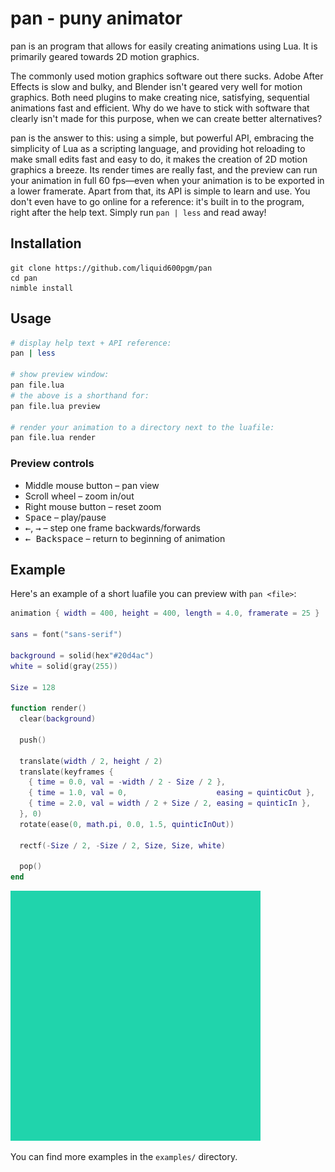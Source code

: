 # pan - puny animator

pan is an program that allows for easily creating animations using Lua.
It is primarily geared towards 2D motion graphics.

The commonly used motion graphics software out there sucks. Adobe After Effects
is slow and bulky, and Blender isn't geared very well for motion graphics. Both
need plugins to make creating nice, satisfying, sequential animations fast and
efficient. Why do we have to stick with software that clearly isn't made for
this purpose, when we can create better alternatives?

pan is the answer to this: using a simple, but powerful API, embracing the
simplicity of Lua as a scripting language, and providing hot reloading to make
small edits fast and easy to do, it makes the creation of 2D motion graphics a
breeze. Its render times are really fast, and the preview can run your animation
in full 60 fps—even when your animation is to be exported in a lower framerate.
Apart from that, its API is simple to learn and use. You don't even have to go
online for a reference: it's built in to the program, right after the help text.
Simply run `pan | less` and read away!

## Installation

```
git clone https://github.com/liquid600pgm/pan
cd pan
nimble install
```

## Usage

```bash
# display help text + API reference:
pan | less

# show preview window:
pan file.lua
# the above is a shorthand for:
pan file.lua preview

# render your animation to a directory next to the luafile:
pan file.lua render
```

### Preview controls

- Middle mouse button – pan view
- Scroll wheel – zoom in/out
- Right mouse button – reset zoom
- <kbd>Space</kbd> – play/pause
- <kbd>←</kbd>, <kbd>→</kbd> – step one frame backwards/forwards
- <kbd>← Backspace</kbd> – return to beginning of animation

## Example

Here's an example of a short luafile you can preview with `pan <file>`:
```lua
animation { width = 400, height = 400, length = 4.0, framerate = 25 }

sans = font("sans-serif")

background = solid(hex"#20d4ac")
white = solid(gray(255))

Size = 128

function render()
  clear(background)

  push()

  translate(width / 2, height / 2)
  translate(keyframes {
    { time = 0.0, val = -width / 2 - Size / 2 },
    { time = 1.0, val = 0,                    easing = quinticOut },
    { time = 2.0, val = width / 2 + Size / 2, easing = quinticIn },
  }, 0)
  rotate(ease(0, math.pi, 0.0, 1.5, quinticInOut))

  rectf(-Size / 2, -Size / 2, Size, Size, white)

  pop()
end
```

![hello.lua rendered at 25 fps](hello.webp)

You can find more examples in the `examples/` directory.
